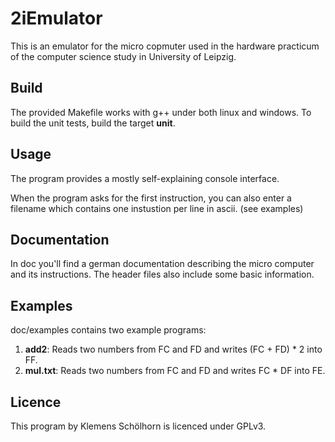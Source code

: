 # 2iEmulator #

This is an emulator for the micro copmuter used in the hardware practicum of the
computer science study in University of Leipzig.

## Build ##

The provided Makefile works with g++ under both linux and windows.
To build the unit tests, build the target __unit__.

## Usage ##

The program provides a mostly self-explaining console interface.

When the program asks for the first instruction, you can also enter a filename
which contains one instustion per line in ascii. (see examples)

## Documentation ##

In doc you'll find a german documentation describing the micro computer and its
instructions. The header files also include some basic information.

## Examples ##

doc/examples contains two example programs: 

1. __add2__: Reads two numbers from FC and FD and writes (FC + FD) * 2 into FF.
2. __mul.txt__: Reads two numbers from FC and FD and writes FC * DF into FE.

## Licence ##

This program by Klemens Schölhorn is licenced under GPLv3.
